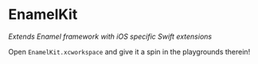 # EnamelKit
_Extends Enamel framework with iOS specific Swift extensions_

Open `EnamelKit.xcworkspace` and give it a spin in the playgrounds therein!